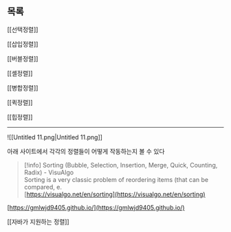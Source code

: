 ## 목록

[[선택정렬]]

[[삽입정렬]]

[[버블정렬]]

[[셸정렬]]

[[병합정렬]]

[[퀵정렬]]

[[힙정렬]]

---

  

![[Untitled 11.png|Untitled 11.png]]

아래 사이트에서 각각의 정렬들이 어떻게 작동하는지 볼 수 있다

> [!info] Sorting (Bubble, Selection, Insertion, Merge, Quick, Counting, Radix) - VisuAlgo  
> Sorting is a very classic problem of reordering items (that can be compared, e.  
> [https://visualgo.net/en/sorting](https://visualgo.net/en/sorting)  

[https://gmlwjd9405.github.io/](https://gmlwjd9405.github.io/)

  

[[자바가 지원하는 정렬]]